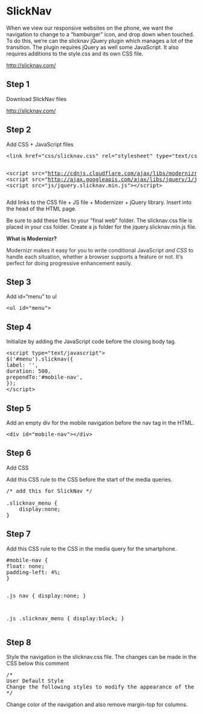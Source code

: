 <h1>SlickNav</h1>
When we view our responsive websites on the phone, we want the navigation to change to a “hamburger” icon, and drop down when touched. To do this, we’re can the slicknav jQuery plugin which manages a lot of the transition. The plugin requires jQuery as well some JavaScript. It also requires additions to the style.css and its own CSS file.

<a href="http://slicknav.com/" target="_blank">http://slicknav.com/</a>
<h2>Step 1</h2>
Download SlickNav files

<a href="http://slicknav.com/" target="_blank">http://slicknav.com/</a>
<h2>Step 2</h2>
Add CSS + JavaScript files
<pre class="whitespace-after:2 lang:xhtml decode:true ">&lt;link href="css/slicknav.css" rel="stylesheet" type="text/css" /&gt;
     

&lt;script src="http://cdnjs.cloudflare.com/ajax/libs/modernizr/2.6.2/modernizr.min.js"&gt;&lt;/script&gt;
&lt;script src="http://ajax.googleapis.com/ajax/libs/jquery/1/jquery.min.js"&gt;&lt;/script&gt;
&lt;script src="js/jquery.slicknav.min.js"&gt;&lt;/script&gt;</pre>
Add links to the CSS file + JS file + Modernizer + jQuery library. Insert into the head of the HTML page.

Be sure to add these files to your "final web" folder. The slicknav.css file is placed in your css folder. Create a js folder for the jquery.slicknav.min.js file.

<p><strong><span style="color: #2a2a2a;">What is Modernizr?</span></strong></p>

<span style="color: #2a2a2a;">Modernizr makes it easy for you to write conditional JavaScript </span><em style="color: #2a2a2a;">and CSS</em><span style="color: #2a2a2a;"> to handle each situation, whether a browser supports a feature or not. It’s perfect for doing progressive enhancement easily.</span>
<h2>Step 3</h2>
Add id=“menu” to ul
<pre class="whitespace-after:2 lang:xhtml decode:true ">&lt;ul id="menu"&gt;</pre>
<h2>Step 4</h2>
Initialize by adding the JavaScript code before the closing body tag.
<pre class="lang:xhtml decode:true">&lt;script type="text/javascript"&gt;
$('#menu').slicknav({
label: '',
duration: 500,
prependTo:'#mobile-nav', 
});
&lt;/script&gt;</pre>
<h2> Step 5</h2>
Add an empty div for the mobile navigation before the nav tag in the HTML.
<pre class="whitespace-after:2 lang:xhtml decode:true ">&lt;div id="mobile-nav"&gt;&lt;/div&gt;</pre>
<h2> Step 6</h2>
Add CSS

Add this CSS rule to the CSS before the start of the media queries.
<pre class="whitespace-after:2 lang:css decode:true ">/* add this for SlickNav */

.slicknav_menu {
    display:none;
}
</pre>
<h2> Step 7</h2>
Add this CSS rule to the CSS in the media query for the smartphone.
<pre class="lang:css decode:true">#mobile-nav {
float: none;
padding-left: 4%;
}

.js nav {
display:none;
}

.js .slicknav_menu {
display:block;
}</pre>
<h2> Step 8</h2>
Style the navigation in the slicknav.css file. The changes can be made in the CSS below this comment
<pre class="lang:css decode:true">/* 
User Default Style
Change the following styles to modify the appearance of the menu.
*/</pre>
Change color of the navigation and also remove margin-top for columns.
